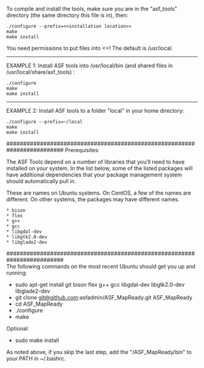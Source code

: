 To compile and install the tools, make sure you are in the "asf_tools"
directory (the same directory this file is in), then:

    ./configure --prefix=<<installation location>>
    make
    make install

You need permissions to put files into <<installation location>>!  The
default is /usr/local.

-------------------------------------------------------------------------
EXAMPLE 1:  Install ASF tools into /usr/local/bin (and shared files in
            /usr/local/share/asf_tools) :

    ./configure
    make
    make install

-------------------------------------------------------------------------
EXAMPLE 2:  Install ASF tools to a folder "local" in your home directory:

    ./configure --prefix=~/local
    make
    make install

#########################################################################
Prerequisites:

The ASF Tools depend on a number of libraries that you'll need to have
installed on your system. In the list below, some of the listed packages
will have additional dependencies that your package management system
should automatically pull in.

These are names on Ubuntu systems.  On CentOS, a few of the names are
different.  On other systems, the packages may have different names.

	* bison
	* flex
	* g++
	* gcc
	* libgdal-dev
	* libgtk2.0-dev
	* libglade2-dev
  
#########################################################################  
The following commands on the most recent Ubuntu should get you up
and running:

* sudo apt-get install git bison flex g++ gcc libgdal-dev libgtk2.0-dev libglade2-dev
* git clone git@github.com:asfadmin/ASF_MapReady.git ASF_MapReady
* cd ASF_MapReady
* ./configure
* make

Optional:
* sudo make install

As noted above, if you skip the last step, add the "<PATH>/ASF_MapReady/bin" to your
PATH in ~/.bashrc.
